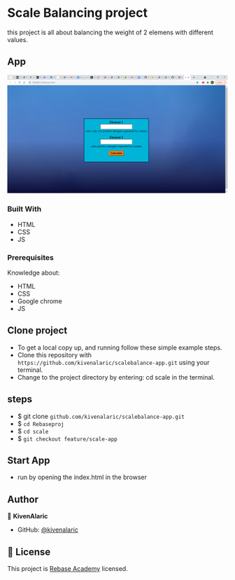 # Scale Balancing project

this project is all about balancing the weight of 2 elemens with different values.

## App

![Home](assets/images/Screenshot.png)

### Built With

- HTML
- CSS
- JS

### Prerequisites

Knowledge about:

- HTML
- CSS
- Google chrome
- JS

## Clone project

- To get a local copy up, and running follow these simple example steps.
- Clone this repository with `https://github.com/kivenalaric/scalebalance-app.git` using your terminal.
- Change to the project directory by entering: cd scale in the terminal.

## steps

- $ git clone `github.com/kivenalaric/scalebalance-app.git`
- $ `cd Rebaseproj`
- $ `cd scale`
- $ `git checkout feature/scale-app`

## Start App

- run by opening the index.html in the browser

## Author

👤 **KivenAlaric**

- GitHub: [@kivenalaric](https://github.com/kivenalaric/scalebalance-app)

## 📝 License

This project is [Rebase Academy](./LICENSE) licensed.

